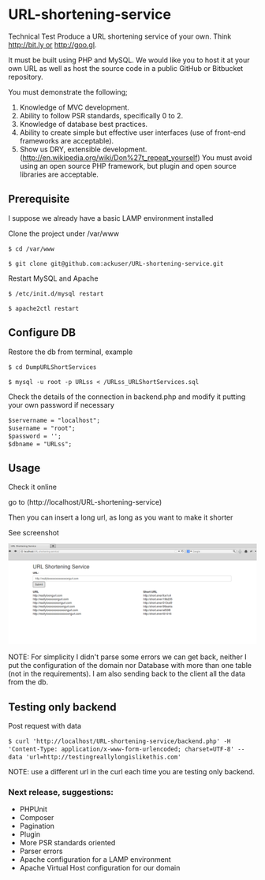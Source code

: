 # URL-shortening-service
Technical Test
Produce a URL shortening service of your own. Think http://bit.ly or http://goo.gl.

It must be built using PHP and MySQL. We would like you to host it at your own URL as well as host the source code in a public GitHub or Bitbucket repository.

You must demonstrate the following;
1. Knowledge of MVC development.
2. Ability to follow PSR standards, specifically 0 to 2.
3. Knowledge of database best practices.
4. Ability to create simple but effective user interfaces (use of front-end frameworks are acceptable).
5. Show us DRY, extensible development. (http://en.wikipedia.org/wiki/Don%27t_repeat_yourself)
You must avoid using an open source PHP framework, but plugin and open source libraries are acceptable.

## Prerequisite

I suppose we already have a basic LAMP environment installed

Clone the project under /var/www

```
$ cd /var/www
```
```
$ git clone git@github.com:ackuser/URL-shortening-service.git
```

Restart MySQL and Apache

```
$ /etc/init.d/mysql restart
```
```
$ apache2ctl restart
```

## Configure DB

Restore the db from terminal, example

```
$ cd DumpURLShortServices
```
```
$ mysql -u root -p URLss < /URLss_URLShortServices.sql
```

Check the details of the connection in backend.php and modify it putting your own password if necessary

```
$servername = "localhost";
$username = "root";
$password = '';
$dbname = "URLss";
```
## Usage

Check it online

go to (http://localhost/URL-shortening-service)

Then you can insert a long url, as long as you want to make it shorter

See screenshot

![Settings Window](https://raw.githubusercontent.com/ackuser/URL-shortening-service/master/shortener.png)


NOTE: For simplicity I didn't parse some errors we can get back, neither I put the configuration of the domain nor Database with more than one table (not in the requirements). I am also sending back to the client all the
data from the db.


## Testing only backend

Post request with data

```
$ curl 'http://localhost/URL-shortening-service/backend.php' -H 'Content-Type: application/x-www-form-urlencoded; charset=UTF-8' --data 'url=http://testingreallylongislikethis.com'
```

NOTE: use a different url in the curl each time you are testing only backend.


### Next release, suggestions:

* PHPUnit
* Composer
* Pagination
* Plugin
* More PSR standards oriented
* Parser errors
* Apache configuration for a LAMP environment
* Apache Virtual Host configuration for our domain
